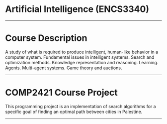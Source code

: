 #  Artificial Intelligence (ENCS3340)
___________________________________________________________
# Course Description
A study of what is required to produce intelligent, human-like behavior in a computer system. Fundamental issues in intelligent systems. Search and optimization methods. Knowledge representation and reasoning. Learning. Agents. Multi-agent systems. Game theory and auctions.
___________________________________________________________
# COMP2421 Course Project
This programming project is an implementation of search algorithms for a specific goal of finding an optimal path between cities in Palestine.
___________________________________________________________

